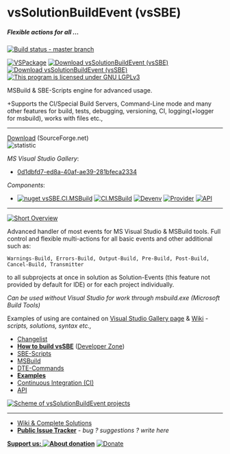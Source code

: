 # vsSolutionBuildEvent (vsSBE)

##### Flexible actions for all ...

[![Build status - master branch](https://ci.appveyor.com/api/projects/status/l38xn0j2c5an28e1/branch/master?svg=true)](https://ci.appveyor.com/project/3Fs/vssolutionbuildevent/branch/master)

[![VSPackage](https://img.shields.io/badge/VSPackage-v0.12.1-68217A.svg)](http://visualstudiogallery.msdn.microsoft.com/0d1dbfd7-ed8a-40af-ae39-281bfeca2334/) [![Download vsSolutionBuildEvent (vsSBE)](https://img.shields.io/sourceforge/dm/vssbe.svg)](https://sourceforge.net/projects/vssbe/files/latest/download) [![Download vsSolutionBuildEvent (vsSBE)](https://img.shields.io/sourceforge/dt/vssbe.svg)](https://sourceforge.net/projects/vssbe/files/latest/download) [![This program is licensed under GNU LGPLv3](https://img.shields.io/badge/license-LGPLv3-008033.svg?style=flat-square)](https://bitbucket.org/3F/vssolutionbuildevent/raw/master/LICENSE) 


MSBuild & SBE-Scripts engine for advanced usage. 

+Supports the CI/Special Build Servers, Command-Line mode and many other features for build, tests, debugging, versioning, CI, logging(+logger for msbuild), works with files etc., 

-------
[Download](http://visualstudiogallery.msdn.microsoft.com/0d1dbfd7-ed8a-40af-ae39-281bfeca2334/referral/118151) (SourceForge.net)                    
![statistic](http://vssbe.sourceforge.net/stat/)

*MS Visual Studio Gallery*:

* [0d1dbfd7-ed8a-40af-ae39-281bfeca2334](http://visualstudiogallery.msdn.microsoft.com/0d1dbfd7-ed8a-40af-ae39-281bfeca2334/)

*Components*:

* [![nuget vsSBE.CI.MSBuild](https://img.shields.io/nuget/v/vsSBE.CI.MSBuild.svg)](https://www.nuget.org/packages/vsSBE.CI.MSBuild/) [![CI.MSBuild](https://img.shields.io/badge/CI.MSBuild-v1.1-8080C0.svg?style=flat)](http://sourceforge.net/projects/vssbe/files/CI-Utilities/CI.MSBuild/) [![Devenv](https://img.shields.io/badge/Devenv-v1.1-B5B5D7.svg?style=flat)](http://sourceforge.net/projects/vssbe/files/CI-Utilities/Devenv/)  [![Provider](https://img.shields.io/badge/Provider-v2.0-BAC5C0.svg?style=flat)](https://sourceforge.net/projects/vssbe/files/API/Provider/) [![API](https://img.shields.io/badge/API-v1.2-AFCFBE.svg?style=flat)](https://sourceforge.net/projects/vssbe/files/API/Bridge/)

-------
[![Short Overview](https://bitbucket.org/3F/vssolutionbuildevent/wiki/Resources/examples/overview-youtube.png)](http://youtu.be/FX5GiMX0ulI)

Advanced handler of most events for MS Visual Studio & MSBuild tools. Full control and flexible multi-actions for all basic events and other additional such as:

    Warnings-Build, Errors-Build, Output-Build, Pre-Build, Post-Build, Cancel-Build, Transmitter

to all subprojects at once in solution as Solution-Events (this feature not provided by default for IDE) or for each project individually.

*Can be used without Visual Studio for work through msbuild.exe (Microsoft Build Tools)*

Examples of using are contained on [Visual Studio Gallery page](http://visualstudiogallery.msdn.microsoft.com/0d1dbfd7-ed8a-40af-ae39-281bfeca2334/) & [Wiki](https://bitbucket.org/3F/vssolutionbuildevent/wiki) - *scripts, solutions, syntax etc.,*


* [Changelist](https://bitbucket.org/3F/vssolutionbuildevent/raw/master/changelog.txt)
* **[How to build vsSBE](https://bitbucket.org/3F/vssolutionbuildevent/wiki/Developer%20Zone/How%20to%20build)** ([Developer Zone](https://bitbucket.org/3F/vssolutionbuildevent/wiki/Developer%20Zone))
* [SBE-Scripts](https://bitbucket.org/3F/vssolutionbuildevent/wiki/Scripts_&_Commands/SBE-Scripts)
* [MSBuild](https://bitbucket.org/3F/vssolutionbuildevent/wiki/Scripts_&_Commands/MSBuild)
* [DTE-Commands](https://bitbucket.org/3F/vssolutionbuildevent/wiki/Scripts_&_Commands/DTE-Commands)
* **[Examples](https://bitbucket.org/3F/vssolutionbuildevent/wiki/Examples)**
* [Continuous Integration (CI)](https://bitbucket.org/3F/vssolutionbuildevent/wiki/CI)
* [API](https://bitbucket.org/3F/vssolutionbuildevent/wiki/API)

[![Scheme of vsSolutionBuildEvent projects](https://bitbucket.org/3F/vssolutionbuildevent/wiki/Resources/scheme.png)](https://bitbucket.org/3F/vssolutionbuildevent/wiki/scheme)

-------
* [Wiki & Complete Solutions](https://bitbucket.org/3F/vssolutionbuildevent/wiki/Home)
* **[Public Issue Tracker](https://bitbucket.org/3F/vssolutionbuildevent/issues)** - *bug ? suggestions ? write here*


**[Support us: ![About donation](https://bitbucket.org/3F/vssolutionbuildevent/raw/master/vsSolutionBuildEvent/Resources/help-16.png)](https://bitbucket.org/3F/vssolutionbuildevent/wiki/Donation)**    [![Donate](https://bitbucket.org/3F/vssolutionbuildevent/raw/master/vsSolutionBuildEvent/Resources/paypal.png)](https://www.paypal.com/cgi-bin/webscr?cmd=_donations&business=P2HRG52AJSA9N&lc=US&item_name=vsSolutionBuildEvent%20%28vsSBE%29%20projects&currency_code=USD&bn=PP%2dDonationsBF%3abtn_donate_SM%2egif%3aNonHosted)